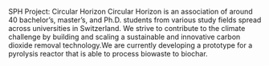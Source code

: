 SPH Project: Circular Horizon
Circular Horizon is an association of around 40 bachelor’s, master’s, and Ph.D. students from various study fields spread across universities in Switzerland. We strive to contribute to the climate challenge by building and scaling a sustainable and innovative carbon dioxide removal technology.We are currently developing a prototype for a pyrolysis reactor that is able to process biowaste to biochar.
